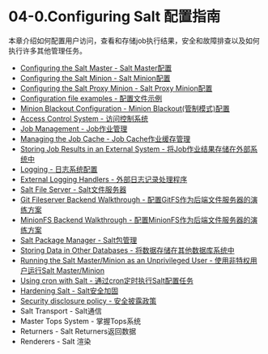 # 04-0.Configuring Salt 配置指南

本章介绍如何配置用户访问，查看和存储job执行结果，安全和故障排查以及如何执行许多其他管理任务。

- [Configuring the Salt Master - Salt Master配置](https://github.com/watermelonbig/SaltStack-Chinese-ManualBook/blob/master/chapter04/04-1-0.Configuring-the-Salt-Master-Salt-Master配置.md)
- [Configuring the Salt Minion - Salt Minion配置](https://github.com/watermelonbig/SaltStack-Chinese-ManualBook/blob/master/chapter04/04-2-0.Configuring-the-Salt-Minion-Salt-Minion配置.md)
- [Configuring the Salt Proxy Minion - Salt Proxy Minion配置](https://github.com/watermelonbig/SaltStack-Chinese-ManualBook/blob/master/chapter04/04-3-0.Configuring-the-Salt-Proxy-Minion.md)
- [Configuration file examples - 配置文件示例](https://github.com/watermelonbig/SaltStack-Chinese-ManualBook/blob/master/chapter04/04-4-0.Configuration-File-Examples.md)
- [Minion Blackout Configuration - Minion Blackout(管制模式)配置](https://github.com/watermelonbig/SaltStack-Chinese-ManualBook/blob/master/chapter04/04-5-0.Minion-Blackout-Configuration.md)
- [Access Control System - 访问控制系统](https://github.com/watermelonbig/SaltStack-Chinese-ManualBook/blob/master/chapter04/04-6-0.Access-Control-System.md)
- [Job Management - Job作业管理](https://github.com/watermelonbig/SaltStack-Chinese-ManualBook/blob/master/chapter04/04-7-0.Job-JobCache-JobResult-Management.md)
- [Managing the Job Cache - Job Cache作业缓存管理](https://github.com/watermelonbig/SaltStack-Chinese-ManualBook/blob/master/chapter04/04-7-0.Job-JobCache-JobResult-Management.md#MANAGING-THE-JOB-CACHE)
- [Storing Job Results in an External System - 将Job作业结果存储在外部系统中](https://github.com/watermelonbig/SaltStack-Chinese-ManualBook/blob/master/chapter04/04-7-0.Job-JobCache-JobResult-Management.md#STORING-JOB-RESULTS-IN-AN-EXTERNAL-SYSTEM)
- [Logging - 日志系统配置](https://github.com/watermelonbig/SaltStack-Chinese-ManualBook/blob/master/chapter04/04-8-0.Logging-External-Logging-Handlers.md)
- [External Logging Handlers - 外部日志记录处理程序](https://github.com/watermelonbig/SaltStack-Chinese-ManualBook/blob/master/chapter04/04-8-0.Logging-External-Logging-Handlers.md#external-logging-handlers)
- [Salt File Server - Salt文件服务器](https://github.com/watermelonbig/SaltStack-Chinese-ManualBook/blob/master/chapter04/04-9-0.Salt-File-Server-and-Git-MinionFS-Backend.md)
- [Git Fileserver Backend Walkthrough - 配置GitFS作为后端文件服务器的演练方案](https://github.com/watermelonbig/SaltStack-Chinese-ManualBook/blob/master/chapter04/04-9-0.Salt-File-Server-and-Git-MinionFS-Backend.md#git-fileserver-backend-walkthrough)
- [MinionFS Backend Walkthrough - 配置MinionFS作为后端文件服务器的演练方案](https://github.com/watermelonbig/SaltStack-Chinese-ManualBook/blob/master/chapter04/04-9-0.Salt-File-Server-and-Git-MinionFS-Backend.md#minionfs-backend-walkthrough)
- [Salt Package Manager - Salt包管理](https://github.com/watermelonbig/SaltStack-Chinese-ManualBook/blob/master/chapter04/04-10-0.Salt-Package-Manager.md)
- [Storing Data in Other Databases - 将数据存储在其他数据库系统中](https://github.com/watermelonbig/SaltStack-Chinese-ManualBook/blob/master/chapter04/04-11-0.Salt-sdb-nonroot-and-cron.md)
- [Running the Salt Master/Minion as an Unprivileged User - 使用非特权用户运行Salt Master/Minion](https://github.com/watermelonbig/SaltStack-Chinese-ManualBook/blob/master/chapter04/04-11-0.Salt-sdb-nonroot-and-cron.md#RUNNING-THE-SALT-MASTER-OR-MINION-AS-AN-UNPRIVILEGED-USER)
- [Using cron with Salt - 通过cron定时执行Salt配置任务](https://github.com/watermelonbig/SaltStack-Chinese-ManualBook/blob/master/chapter04/04-11-0.Salt-sdb-nonroot-and-cron.md#USING-CRON-WITH-SALT)
- [Hardening Salt - Salt安全加固](https://github.com/watermelonbig/SaltStack-Chinese-ManualBook/blob/master/chapter04/04-12-0.Hardening-Salt-and-Security-Disclosure-Policy.md)
- [Security disclosure policy - 安全披露政策](https://github.com/watermelonbig/SaltStack-Chinese-ManualBook/blob/master/chapter04/04-12-0.Hardening-Salt-and-Security-Disclosure-Policy.md#SECURITY-DISCLOSURE-POLICY-安全披露政策)
- Salt Transport - Salt通信
- Master Tops System - 掌握Tops系统
- Returners - Salt Returners返回数据
- Renderers - Salt 渲染

